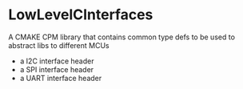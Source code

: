 # LowLevelCInterfaces
A CMAKE CPM library that contains common type defs to be used to abstract libs to different MCUs

- a I2C interface header
- a SPI interface header
- a UART interface header
